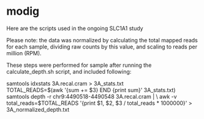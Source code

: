 # modig
Here are the scripts used in the ongoing SLC1A1 study

Please note: the data was normalized by calculating the total mapped reads for each sample, dividing raw counts by this value, and scaling to reads per million (RPM).

These steps were performed for sample after running the calculate_depth.sh script, and included following:

  samtools idxstats 3A.recal.cram > 3A_stats.txt           
  TOTAL_READS=$(awk '{sum += $3} END {print sum}' 3A_stats.txt)
  samtools depth -r chr9:4490518-4490548 3A.recal.cram | \  
  awk -v total_reads=$TOTAL_READS '{print $1, $2, $3 / total_reads * 1000000}' > 3A_normalized_depth.txt
